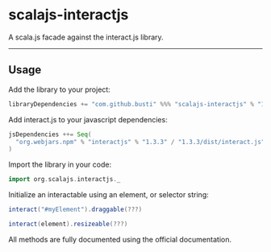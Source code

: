 # scalajs-interactjs
A scala.js facade against the interact.js library.

---

## Usage

Add the library to your project:
```scala
libraryDependencies += "com.github.busti" %%% "scalajs-interactjs" % "1.1.4"
```

Add interact.js to your javascript dependencies:
```scala
jsDependencies ++= Seq(
  "org.webjars.npm" % "interactjs" % "1.3.3" / "1.3.3/dist/interact.js"
)
```

Import the library in your code:
```scala
import org.scalajs.interactjs._
```

Initialize an interactable using an element, or selector string:  
```scala
interact("#myElement").draggable(???)

interact(element).resizeable(???)
```

All methods are fully documented using the official documentation.
